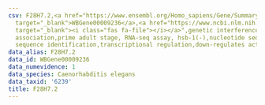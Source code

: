 ```yaml
---
csv: F28H7.2,<a href="https://www.ensembl.org/Homo_sapiens/Gene/Summary?db=core;g=WBGene00009236"
  target="_blank">WBGene00009236</a>,<a href="https://www.ncbi.nlm.nih.gov/pubmed/30894454"
  target="_blank"><i class="fas fa-file"></i></a>",genetic interference,functional
  association,prime adult stage, RNA-seq assay, hsb-1(-),nucleotide sequence identification,nucleotide
  sequence identification,transcriptional regulation,down-regulates activity
data_alias: F28H7.2
data_id: WBGene00009236
data_numevidence: 1
data_species: Caenorhabditis elegans
data_taxid: '6239'
title: F28H7.2
---
```

